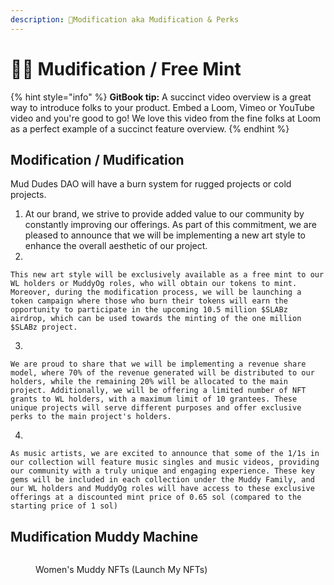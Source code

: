 ```yaml
---
description: 🥤Modification aka Mudification & Perks
---
```


# 🧑🔬 Mudification / Free Mint&#x20;

{% hint style="info" %}
**GitBook tip:** A succinct video overview is a great way to introduce folks to your product. Embed a Loom, Vimeo or YouTube video and you're good to go! We love this video from the fine folks at Loom as a perfect example of a succinct feature overview.
{% endhint %}

## Modification / Mudification

Mud Dudes DAO will have a burn system for rugged projects or cold projects.  &#x20;

1. At our brand, we strive to provide added value to our community by constantly improving our offerings. As part of this commitment, we are pleased to announce that we will be implementing a new art style to enhance the overall aesthetic of our project.
2.

    This new art style will be exclusively available as a free mint to our WL holders or MuddyOg roles, who will obtain our tokens to mint. Moreover, during the modification process, we will be launching a token campaign where those who burn their tokens will earn the opportunity to participate in the upcoming 10.5 million $SLABz airdrop, which can be used towards the minting of the one million $SLABz project.
3.

    We are proud to share that we will be implementing a revenue share model, where 70% of the revenue generated will be distributed to our holders, while the remaining 20% will be allocated to the main project. Additionally, we will be offering a limited number of NFT grants to WL holders, with a maximum limit of 10 grantees. These unique projects will serve different purposes and offer exclusive perks to the main project's holders.
4.

    As music artists, we are excited to announce that some of the 1/1s in our collection will feature music singles and music videos, providing our community with a truly unique and engaging experience. These key gems will be included in each collection under the Muddy Family, and our WL holders and MuddyOg roles will have access to these exclusive offerings at a discounted mint price of 0.65 sol (compared to the starting price of 1 sol)

## Mudification Muddy Machine

<figure><img src="../.gitbook/assets/20230327_164308.gif" alt=""><figcaption><p>Women's Muddy NFTs (Launch My NFTs)</p></figcaption></figure>
